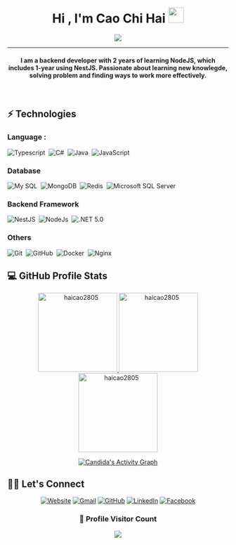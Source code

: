 <h1 align="center">Hi , I'm Cao Chi Hai <img src="https://media.giphy.com/media/hvRJCLFzcasrR4ia7z/giphy.gif" width="35"></h1>
<p align="center">
  <a href="https://github.com/DenverCoder1/readme-typing-svg"><img src="https://readme-typing-svg.herokuapp.com?lines=Backend+Development&center=true&width=500&height=50"></a>
</p>
<hr/>
  <h4 align="center">I am a backend developer with 2 years of learning NodeJS, which includes 1-year using NestJS. Passionate about learning new knowlegde, solving problem and finding ways to work more effectively.</h4>
<br>

## ⚡ Technologies
### Language :
![Typescript](https://img.shields.io/badge/-Typescript-05122A?style=flat&logo=typescript)&nbsp;
![C#](https://img.shields.io/badge/C%23-05122A?style=flat&logo=c-sharp&logoColor=white)&nbsp;
![Java](https://img.shields.io/badge/-Java-05122A?style=flat&logo=Java&logoColor=FFA518)&nbsp;
![JavaScript](https://img.shields.io/badge/-JavaScript-05122A?style=flat&logo=javascript)&nbsp;
### Database
![My SQL](https://img.shields.io/badge/-My%20SQL-05122A?style=flat&logo=mysql)&nbsp;
![MongoDB](https://img.shields.io/badge/MongoDB-05122A?style=flat&logo=mongodb&logoColor=green)&nbsp;
![Redis](https://img.shields.io/badge/-Redis-05122A?style=flat&logo=Redis&logoColor=red)&nbsp;
![Microsoft SQL Server](https://img.shields.io/badge/-Microsoft%20SQL%20Server-05122A?style=flat&logo=microsoft-sql-server&logoColor=red)&nbsp;
### Backend Framework
![NestJS](https://img.shields.io/badge/-NestJS-05122A?style=flat&logo=nestjs&logoColor=red)&nbsp;
![NodeJs](https://img.shields.io/badge/-NodeJS-05122A?style=flat&logo=node.js)&nbsp;
![.NET 5.0](https://img.shields.io/badge/.NET-05122A?style=flat&logo=.net)&nbsp;
### Others
![Git](https://img.shields.io/badge/-Git-05122A?style=flat&logo=git)&nbsp;
![GitHub](https://img.shields.io/badge/-GitHub-05122A?style=flat&logo=github)&nbsp;
![Docker](https://img.shields.io/badge/-Docker-05122A?style=flat&logo=docker)&nbsp;
![Nginx](https://img.shields.io/badge/-Nginx-05122A?style=flat&logo=nginx&logoColor=green)&nbsp;


## 💻 GitHub Profile Stats 
<p align="center">
  <a href="https://github.com/haicao2805">
    <img src="https://github-readme-streak-stats.herokuapp.com/?user=haicao2805&theme=algolia" alt="haicao2805" height="180em"/>
    <img src="https://github-readme-stats.vercel.app/api?username=haicao2805&show_icons=true&locale=en&theme=algolia" alt="haicao2805" height="180em"/>
    <img align="center" src="https://github-readme-stats.vercel.app/api/top-langs?username=haicao2805&show_icons=true&locale=en&layout=compact&theme=algolia&langs_count=6&hide=javascript" alt="haicao2805" height="180em"/>
  </a>
</p>
  
<p align="center">
   <a href="https://github.com/haicao2805"><img alt="Candida's Activity Graph" src="https://activity-graph.herokuapp.com/graph?username=haicao2805&custom_title=Cao%20Chi%20Hai's%20Contribution%20Graph&theme=react-dark" /></a>
</p>

## 🙋‍♀️ Let's Connect
<p align="center">
  <a href="https://haicao.website/"><img src="https://img.icons8.com/bubbles/50/000000/web.png" alt="Website"/></a>
  <a href="mailto:haicao2805@gmail.com"><img src="https://img.icons8.com/bubbles/50/000000/gmail.png" alt="Gmail"/></a>
  <a href="https://github.com/haicao2805"><img src="https://img.icons8.com/bubbles/50/000000/github.png" alt="GitHub"/></a>
  <a href="https://www.linkedin.com/in/cao-chi-hai"><img src="https://img.icons8.com/bubbles/50/000000/linkedin.png" alt="LinkedIn"/></a>
  <a href="https://www.facebook.com/profile.php?id=100009261397293"><img src="https://img.icons8.com/bubbles/50/000000/facebook-new.png" alt="Facebook"/></a>
</p>

<div align=center>
  <h3><b>📍 Profile Visitor Count</b></h3>
</div>
    
<!-- retro visitor counter -->  
<p align="center" >   
  <img src="https://profile-counter.glitch.me/haicao2805/count.svg" />  
</p>